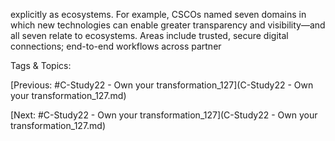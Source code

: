 explicitly as ecosystems. For example, CSCOs named seven 
domains in which new technologies can enable greater 
transparency and visibility—and all seven relate to 
ecosystems. Areas include trusted, secure digital 
connections; end-to-end workflows across partner 

   Tags & Topics:
   

[Previous: #C-Study22 - Own your transformation_127](C-Study22 - Own your transformation_127.md)

[Next: #C-Study22 - Own your transformation_127](C-Study22 - Own your transformation_127.md)